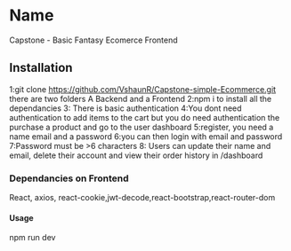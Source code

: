 # Name
Capstone - Basic Fantasy Ecomerce Frontend
## Installation
1:git clone https://github.com/VshaunR/Capstone-simple-Ecommerce.git
there are two folders A Backend and a Frontend
2:npm i to install all the dependancies
3: There is basic authentication
4:You dont need authentication to add items to the cart
but you do need authentication the purchase a product and go to the user dashboard
5:register, you need a name email and a password
6:you can then login with email and password
7:Password must be >6 characters
8: Users can update their name and email, delete their account and view their order history in /dashboard
### Dependancies on Frontend
React, axios, react-cookie,jwt-decode,react-bootstrap,react-router-dom
#### Usage
npm run dev
